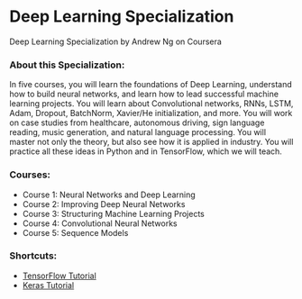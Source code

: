 # Deep Learning Specialization
Deep Learning Specialization by Andrew Ng on Coursera

### About this Specialization:
In five courses, you will learn the foundations of Deep Learning, understand how to build neural networks, and learn how to lead successful machine learning projects. You will learn about Convolutional networks, RNNs, LSTM, Adam, Dropout, BatchNorm, Xavier/He initialization, and more. You will work on case studies from healthcare, autonomous driving, sign language reading, music generation, and natural language processing. You will master not only the theory, but also see how it is applied in industry. You will practice all these ideas in Python and in TensorFlow, which we will teach.

### Courses:
* Course 1: Neural Networks and Deep Learning
* Course 2: Improving Deep Neural Networks
* Course 3: Structuring Machine Learning Projects
* Course 4: Convolutional Neural Networks
* Course 5: Sequence Models

### Shortcuts:
* <a href="https://github.com/xujiachang1024/Deep-Learning-Specialization/blob/master/%232%20Improving%20Deep%20NN/DNN_TensorFlow.ipynb">TensorFlow Tutorial</a>
* <a href="https://github.com/xujiachang1024/Deep-Learning-Specialization/blob/master/%234%20Convolutional%20Neural%20Networks/CNN_KerasTutorial.ipynb">Keras Tutorial</a>
